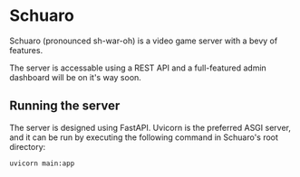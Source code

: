 # Schuaro

Schuaro (pronounced sh-war-oh) is a video game server with a bevy of features.


The server is accessable using a REST API and a full-featured admin dashboard will be on it's way soon.


## Running the server

The server is designed using FastAPI. Uvicorn is the preferred ASGI server, and it can be run by executing the following command in Schuaro's root directory:

```bash
uvicorn main:app
```